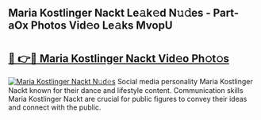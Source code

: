 ## Maria Kostlinger Nackt Le𝚊k𝚎d N𝚞𝚍es - Part-aOx Photos Vid𝚎o Le𝚊ks MvopU

# <h2><a href="http://fb6hgmd.evod.top/?m=Maria+Kostlinger+Nackt">🔗 👉🔴 Maria Kostlinger Nackt Vid𝚎o Ph𝚘t𝚘s</a></h2>

[![Maria Kostlinger Nackt N𝚞d𝚎s](https://i.imgur.com/8V9OHl7.gif)](http://fb6hgmd.evod.top/?m=Maria+Kostlinger+Nackt)
Social media personality Maria Kostlinger Nackt known for their dance and lifestyle content. Communication skills Maria Kostlinger Nackt are crucial for public figures to convey their ideas and connect with the public. 
